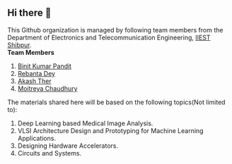 ## Hi there 👋
This Github organization is managed by following team members from the Department of Electronics and Telecommunication Engineering, [IIEST Shibpur](https://www.iiests.ac.in/).\
**Team Members**
1. [Binit Kumar Pandit](https://github.com/BinitPandit94)
2. [Rebanta Dey](https://github.com/Rebantadey)
3. [Akash Ther](https://github.com/AKASHTHER)
4. [Moitreya Chaudhury](https://github.com/sidhp1998)

The materials shared here will be based on the following topics(Not limited to):
1. Deep Learning based Medical Image Analysis.
2. VLSI Architecture Design and Prototyping for Machine Learning Applications.
3. Designing Hardware Accelerators.
4. Circuits and Systems.

<!--

**Here are some ideas to get you started:**

🙋‍♀️ A short introduction - what is your organization all about?
🌈 Contribution guidelines - how can the community get involved?
👩‍💻 Useful resources - where can the community find your docs? Is there anything else the community should know?
🍿 Fun facts - what does your team eat for breakfast?
🧙 Remember, you can do mighty things with the power of [Markdown](https://docs.github.com/github/writing-on-github/getting-started-with-writing-and-formatting-on-github/basic-writing-and-formatting-syntax)
-->
